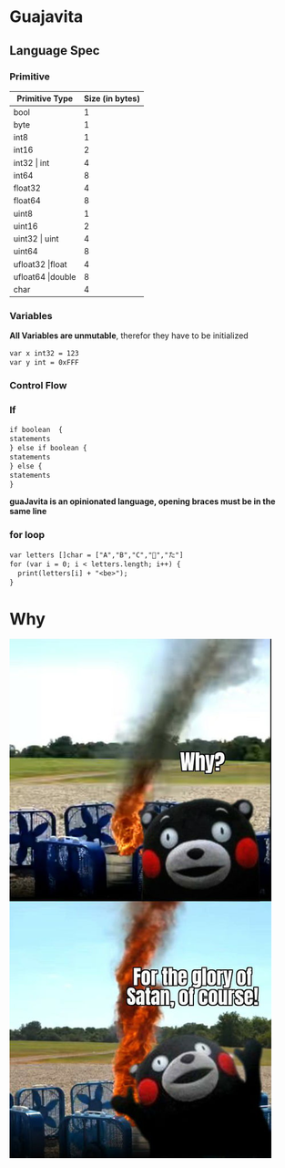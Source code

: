 # Guajavita 


## Language Spec

### Primitive

| Primitive Type      | Size (in bytes) |
| ------------------- | --------------- |
| bool                | 1               |
| byte                | 1               |
| int8                | 1               |
| int16               | 2               |
| int32 \| int        | 4               |
| int64               | 8               |
| float32             | 4               |
| float64             | 8               |
| uint8               | 1               |
| uint16              | 2               |
| uint32 \| uint      | 4               |
| uint64              | 8               |
| ufloat32 \|float    | 4               |
| ufloat64 \|double   | 8               |
| char                | 4               |

### Variables
**All Variables are unmutable**, therefor they have to be initialized 
```
var x int32 = 123
var y int = 0xFFF
```

### Control Flow

### If

```
if boolean  {
statements
} else if boolean {
statements
} else {
statements
}
```

**guaJavita is an opinionated language, opening braces must be in the same line**

### for loop

```
var letters []char = ["A","B","C","👾","た"]
for (var i = 0; i < letters.length; i++) {
  print(letters[i] + "<be>");
} 
```


# Why 
![Why? For the glory of Satan of course](./img/wftgosoc.jpg)
